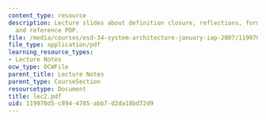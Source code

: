 ```yaml
---
content_type: resource
description: Lecture slides about definition closure, reflections, form, function,
  and reference PDP.
file: /media/courses/esd-34-system-architecture-january-iap-2007/119970d5c8944785abb7d2da18bd72d9_lec2.pdf
file_type: application/pdf
learning_resource_types:
- Lecture Notes
ocw_type: OCWFile
parent_title: Lecture Notes
parent_type: CourseSection
resourcetype: Document
title: lec2.pdf
uid: 119970d5-c894-4785-abb7-d2da18bd72d9
---
```


